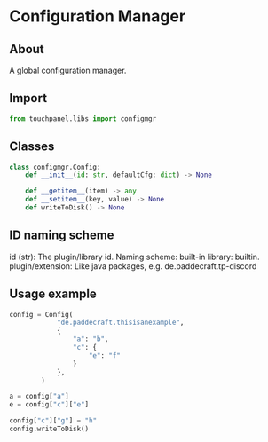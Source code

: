 # Configuration Manager

## About

A global configuration manager.

## Import

```py
from touchpanel.libs import configmgr
```

## Classes

```py
class configmgr.Config:
    def __init__(id: str, defaultCfg: dict) -> None

    def __getitem__(item) -> any
    def __setitem__(key, value) -> None
    def writeToDisk() -> None
```

## ID naming scheme

id (str): The plugin/library id.
        Naming scheme:
            built-in library: builtin.<name>
            plugin/extension: Like java packages, e.g. de.paddecraft.tp-discord

## Usage example

```py
config = Config(
            "de.paddecraft.thisisanexample",
            {
                "a": "b",
                "c": {
                    "e": "f"
                }
            },
        )

a = config["a"]
e = config["c"]["e"]

config["c"]["g"] = "h"
config.writeToDisk()
```